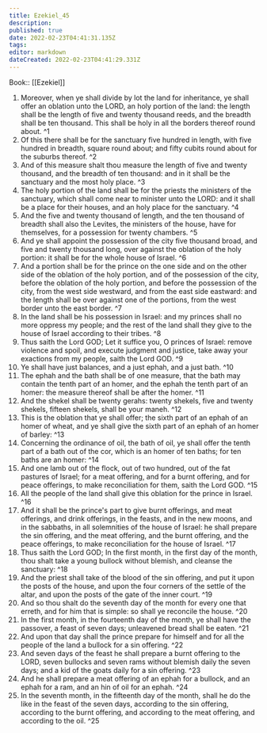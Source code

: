 ```yaml
---
title: Ezekiel_45
description: 
published: true
date: 2022-02-23T04:41:31.135Z
tags: 
editor: markdown
dateCreated: 2022-02-23T04:41:29.331Z
---
```


 Book:: [[Ezekiel]]
 1. Moreover, when ye shall divide by lot the land for inheritance, ye shall offer an oblation unto the LORD, an holy portion of the land: the length shall be the length of five and twenty thousand reeds, and the breadth shall be ten thousand. This shall be holy in all the borders thereof round about. ^1
 2. Of this there shall be for the sanctuary five hundred in length, with five hundred in breadth, square round about; and fifty cubits round about for the suburbs thereof. ^2
 3. And of this measure shalt thou measure the length of five and twenty thousand, and the breadth of ten thousand: and in it shall be the sanctuary and the most holy place. ^3
 4. The holy portion of the land shall be for the priests the ministers of the sanctuary, which shall come near to minister unto the LORD: and it shall be a place for their houses, and an holy place for the sanctuary. ^4
 5. And the five and twenty thousand of length, and the ten thousand of breadth shall also the Levites, the ministers of the house, have for themselves, for a possession for twenty chambers. ^5
 6. And ye shall appoint the possession of the city five thousand broad, and five and twenty thousand long, over against the oblation of the holy portion: it shall be for the whole house of Israel. ^6
 7. And a portion shall be for the prince on the one side and on the other side of the oblation of the holy portion, and of the possession of the city, before the oblation of the holy portion, and before the possession of the city, from the west side westward, and from the east side eastward: and the length shall be over against one of the portions, from the west border unto the east border. ^7
 8. In the land shall be his possession in Israel: and my princes shall no more oppress my people; and the rest of the land shall they give to the house of Israel according to their tribes. ^8
 9. Thus saith the Lord GOD; Let it suffice you, O princes of Israel: remove violence and spoil, and execute judgment and justice, take away your exactions from my people, saith the Lord GOD. ^9
 10. Ye shall have just balances, and a just ephah, and a just bath. ^10
 11. The ephah and the bath shall be of one measure, that the bath may contain the tenth part of an homer, and the ephah the tenth part of an homer: the measure thereof shall be after the homer. ^11
 12. And the shekel shall be twenty gerahs: twenty shekels, five and twenty shekels, fifteen shekels, shall be your maneh. ^12
 13. This is the oblation that ye shall offer; the sixth part of an ephah of an homer of wheat, and ye shall give the sixth part of an ephah of an homer of barley: ^13
 14. Concerning the ordinance of oil, the bath of oil, ye shall offer the tenth part of a bath out of the cor, which is an homer of ten baths; for ten baths are an homer: ^14
 15. And one lamb out of the flock, out of two hundred, out of the fat pastures of Israel; for a meat offering, and for a burnt offering, and for peace offerings, to make reconciliation for them, saith the Lord GOD. ^15
 16. All the people of the land shall give this oblation for the prince in Israel. ^16
 17. And it shall be the prince's part to give burnt offerings, and meat offerings, and drink offerings, in the feasts, and in the new moons, and in the sabbaths, in all solemnities of the house of Israel: he shall prepare the sin offering, and the meat offering, and the burnt offering, and the peace offerings, to make reconciliation for the house of Israel. ^17
 18. Thus saith the Lord GOD; In the first month, in the first day of the month, thou shalt take a young bullock without blemish, and cleanse the sanctuary: ^18
 19. And the priest shall take of the blood of the sin offering, and put it upon the posts of the house, and upon the four corners of the settle of the altar, and upon the posts of the gate of the inner court. ^19
 20. And so thou shalt do the seventh day of the month for every one that erreth, and for him that is simple: so shall ye reconcile the house. ^20
 21. In the first month, in the fourteenth day of the month, ye shall have the passover, a feast of seven days; unleavened bread shall be eaten. ^21
 22. And upon that day shall the prince prepare for himself and for all the people of the land a bullock for a sin offering. ^22
 23. And seven days of the feast he shall prepare a burnt offering to the LORD, seven bullocks and seven rams without blemish daily the seven days; and a kid of the goats daily for a sin offering. ^23
 24. And he shall prepare a meat offering of an ephah for a bullock, and an ephah for a ram, and an hin of oil for an ephah. ^24
 25. In the seventh month, in the fifteenth day of the month, shall he do the like in the feast of the seven days, according to the sin offering, according to the burnt offering, and according to the meat offering, and according to the oil. ^25
